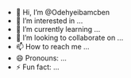 - 👋 Hi, I’m @Odehyeibamcben
- 👀 I’m interested in ...
- 🌱 I’m currently learning ...
- 💞️ I’m looking to collaborate on ...
- 📫 How to reach me ...
- 😄 Pronouns: ...
- ⚡ Fun fact: ...

<!---
Odehyeibamcben/Odehyeibamcben is a ✨ special ✨ repository because its `README.md` (this file) appears on your GitHub profile.
You can click the Preview link to take a look at your changes.
--->
